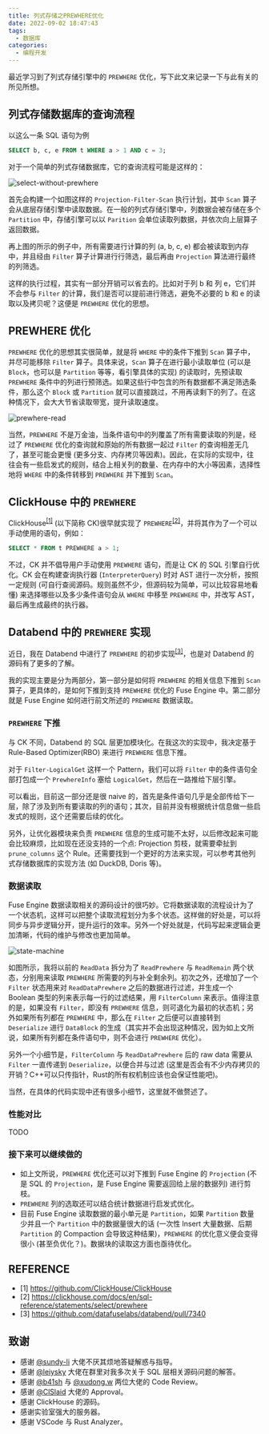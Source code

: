 ```yaml
---
title: 列式存储之PREWHERE优化
date: 2022-09-02 18:47:43
tags:
  - 数据库
categories:
  - 编程开发
---
```


最近学习到了列式存储引擎中的 `PREWHERE` 优化，写下此文来记录一下与此有关的所见所想。

<!-- more -->

## 列式存储数据库的查询流程

以这么一条 SQL 语句为例

```sql
SELECT b, c, e FROM t WHERE a > 1 AND c = 3;
```

对于一个简单的列式存储数据库，它的查询流程可能是这样的：

![select-without-prewhere](https://cdn.jsdelivr.net/gh/RinChanNOWWW/jsdelivrp-cdn@master/blog/images/column-storage-prewhere/select-without-prewhere.png)

首先会构建一个如图这样的 `Projection-Filter-Scan` 执行计划，其中 `Scan` 算子会从底层存储引擎中读取数据。在一般的列式存储引擎中，列数据会被存储在多个 `Partition` 中，存储引擎可以以 `Parition` 会单位读取列数据，并依次向上层算子返回数据。

再上图的所示的例子中，所有需要进行计算的列 (a, b, c, e) 都会被读取到内存中，并且经由 `Filter` 算子计算进行行筛选，最后再由 `Projection` 算法进行最终的列筛选。

这样的执行过程，其实有一部分开销可以省去的。比如对于列 b 和 列 e，它们并不会参与 `Filter` 的计算，我们是否可以提前进行筛选，避免不必要的 b 和 e 的读取以及拷贝呢？这便是 `PREWHERE` 优化的思想。

## PREWHERE 优化

`PREWHERE` 优化的思想其实很简单，就是将 `WHERE` 中的条件下推到 `Scan` 算子中，并尽可能移除 `Filter` 算子。具体来说，`Scan` 算子在进行最小读取单位 (可以是 `Block`，也可以是 `Partition` 等等，看引擎具体的实现) 的读取时，先预读取 `PREWHERE` 条件中的列进行预筛选。如果这些行中包含的所有数据都不满足筛选条件，那么这个 `Block` 或 `Partition` 就可以直接跳过，不用再读剩下的列了。在这种情况下，会大大节省读取带宽，提升读取速度。

![prewhere-read](https://cdn.jsdelivr.net/gh/RinChanNOWWW/jsdelivrp-cdn@master/blog/images/column-storage-prewhere/prewhere-read.png)

当然，`PREWHERE` 不是万金油，当条件语句中的列覆盖了所有需要读取的列是，经过了 `PREWHERE` 优化的查询就和原始的所有数据一起过 `Filter` 的查询相差无几了，甚至可能会更慢 (更多分支、内存拷贝等因素)。因此，在实际的实现中，往往会有一些启发式的规则，结合上相关列的数量、在内存中的大小等因素，选择性地将 `WHERE` 中的条件转移到 `PREWHERE` 并下推到 `Scan`。

## ClickHouse 中的 `PREWHERE`

ClickHouse<sup>[[1]](https://github.com/ClickHouse/ClickHouse)</sup> (以下简称 CK)很早就实现了 `PREWHERE`<sup>[[2]](https://clickhouse.com/docs/en/sql-reference/statements/select/prewhere)</sup>，并将其作为了一个可以手动使用的语句，例如：

```sql
SELECT * FROM t PREWHERE a > 1;
```

不过，CK 并不倡导用户手动使用 `PREWHERE` 语句，而是让 CK 的 SQL 引擎自行优化。CK 会在构建查询执行器 (`InterpreterQuery`) 时对 AST 进行一次分析，按照一定规则 (可自行查阅源码。规则虽然不少，但源码较为简单，可以比较容易地看懂) 来选择哪些以及多少条件语句会从 `WHERE` 中移至 `PREWHERE` 中，并改写 AST，最后再生成最终的执行器。

## Databend 中的 `PREWHERE` 实现

近日，我在 Databend 中进行了 `PREWHERE` 的初步实现<sup>[[3]](https://github.com/datafuselabs/databend/pull/7340)</sup>，也是对 Databend 的源码有了更多的了解。

我的实现主要是分为两部分，第一部分是如何将 `PREWHERE` 的相关信息下推到 `Scan` 算子，更具体的，是如何下推到支持 `PREWHERE` 优化的 Fuse Engine 中。第二部分就是 Fuse Engine 如何进行前文所述的 `PREWHERE` 数据读取。

### `PREWHERE` 下推

与 CK 不同，Databend 的 SQL 层更加模块化。在我这次的实现中，我决定基于 Rule-Based Optimizer(RBO) 来进行 `PREWHERE` 信息下推。

对于 `Filter-LogicalGet` 这样一个 Pattern，我们可以将 `Filter` 中的条件语句全部打包成一个 `PrewhereInfo` 塞给 `LogicalGet`，然后在一路推给下层引擎。

可以看出，目前这一部分还是很 naive 的，首先是条件语句几乎是全部传给下一层，除了涉及到所有要读取的列的语句；其次，目前并没有根据统计信息做一些启发式的规则，这个还需要后续的优化。

另外，让优化器模块来负责 `PREWHERE` 信息的生成可能不太好，以后修改起来可能会比较麻烦，比如现在还没支持的一个点: Projection 剪枝，就需要牵扯到 `prune_columns` 这个 Rule。还需要找到一个更好的方法来实现，可以参考其他列式存储数据库的实现方法 (如 DuckDB, Doris 等)。

### 数据读取

Fuse Engine 数据读取相关的源码设计的很巧妙。它将数据读取的流程设计为了一个状态机，这样可以把整个读取流程划分为多个状态。这样做的好处是，可以将同步与异步逻辑分开，提升运行的效率。另外一个好处就是，代码写起来逻辑会更加清晰，代码的维护与修改也更加简单。

![state-machine](https://cdn.jsdelivr.net/gh/RinChanNOWWW/jsdelivrp-cdn@master/blog/images/column-storage-prewhere/read-source-state-machine.png)

如图所示，我将以前的 `ReadData` 拆分为了 `ReadPrewhere` 与 `ReadRemain` 两个状态，分别用来读取 `PREWHERE` 所需要的列与补全剩余列。初次之外，还增加了一个 `Filter` 状态用来对 `ReadDataPrewhere` 之后的数据进行过滤，并生成一个 Boolean 类型的列来表示每一行的过滤结果，用 `FilterColumn` 来表示。值得注意的是，如果没有 `Filter`，即没有 `PREWHERE` 信息，则可退化为最初的状态机；另外如果所有列都在 `PREWHERE` 中，那么在 `Filter` 之后便可以直接转到 `Deserialize` 进行 `DataBlock` 的生成（其实并不会出现这种情况，因为如上文所说，如果所有列都在条件语句中，则不会进行 `PREWHERE` 优化）。 

另外一个小细节是，`FilterColumn` 与 `ReadDataPrewhere` 后的 raw data 需要从 `Filter` 一直传递到 `Deserialize`，以便合并与过滤 (这里是否会有不少内存拷贝的开销？C++可以只传指针，Rust的所有权机制应该也会保证性能吧)。

当然，在具体的代码实现中还有很多小细节，这里就不做赘述了。

### 性能对比

TODO

### 接下来可以继续做的

- 如上文所说，`PREWHERE` 优化还可以对下推到 Fuse Engine 的 `Projection` (不是 SQL 的 `Projection`，是 Fuse Engine 需要返回给上层的数据列) 进行剪枝。
- `PREWHERE` 列的选取还可以结合统计数据进行启发式优化。
- 目前 Fuse Engine 读取数据的最小单元是 `Partition`，如果 `Partition` 数量少并且一个 `Partition` 中的数据量很大的话 (一次性 Insert 大量数据、后期 `Partition` 的 Compaction 会导致这种结果)，`PREWHERE` 的优化意义便会变得很小 (甚至负优化？)。数据块的读取这方面也亟待优化。

## REFERENCE

- [1] https://github.com/ClickHouse/ClickHouse
- [2] https://clickhouse.com/docs/en/sql-reference/statements/select/prewhere
- [3] https://github.com/datafuselabs/databend/pull/7340

## 致谢

- 感谢 [@sundy-li](https://github.com/sundy-li) 大佬不厌其烦地答疑解惑与指导。
- 感谢 [@leiysky](https://github.com/leiysky) 大佬在群里对我多次关于 SQL 层相关源码问题的解答。
- 感谢 [@b41sh](https://github.com/b41sh) 与 [@xudong.w](https://github.com/xudong963) 两位大佬的 Code Review。
- 感谢 [@ClSlaid](https://github.com/ClSlaid) 大佬的 Approval。
- 感谢 ClickHouse 的源码。
- 感谢实验室强大的服务器。
- 感谢 VSCode 与 Rust Analyzer。
